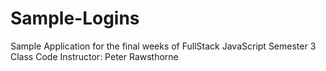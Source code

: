 # Sample-Logins
Sample Application for the final weeks of FullStack JavaScript Semester 3 Class Code
Instructor: Peter Rawsthorne
